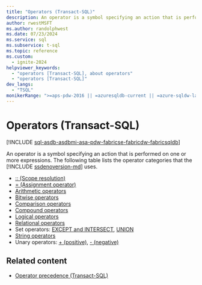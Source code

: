 ```yaml
---
title: "Operators (Transact-SQL)"
description: An operator is a symbol specifying an action that is performed on one or more expressions.
author: rwestMSFT
ms.author: randolphwest
ms.date: 07/23/2024
ms.service: sql
ms.subservice: t-sql
ms.topic: reference
ms.custom:
  - ignite-2024
helpviewer_keywords:
  - "operators [Transact-SQL], about operators"
  - "operators [Transact-SQL]"
dev_langs:
  - "TSQL"
monikerRange: ">=aps-pdw-2016 || =azuresqldb-current || =azure-sqldw-latest || >=sql-server-2016 || >=sql-server-linux-2017 || =azuresqldb-mi-current || =fabric"
---
```

# Operators (Transact-SQL)

[!INCLUDE [sql-asdb-asdbmi-asa-pdw-fabricse-fabricdw-fabricsqldb](../../includes/applies-to-version/sql-asdb-asdbmi-asa-pdw-fabricse-fabricdw-fabricsqldb.md)]

An operator is a symbol specifying an action that is performed on one or more expressions. The following table lists the operator categories that the [!INCLUDE [ssdenoversion-md](../../includes/ssdenoversion-md.md)] uses.

- [:: (Scope resolution)](scope-resolution-operator-transact-sql.md)
- [= (Assignment operator)](assignment-operator-transact-sql.md)
- [Arithmetic operators](arithmetic-operators-transact-sql.md)
- [Bitwise operators](bitwise-operators-transact-sql.md)
- [Comparison operators](comparison-operators-transact-sql.md)
- [Compound operators](compound-operators-transact-sql.md)
- [Logical operators](logical-operators-transact-sql.md)
- [Relational operators](relational-operators-transact-sql.md)
- Set operators: [EXCEPT and INTERSECT](set-operators-except-and-intersect-transact-sql.md), [UNION](set-operators-union-transact-sql.md)
- [String operators](string-operators-transact-sql.md)
- Unary operators: [+ (positive)](unary-operators-positive.md), [- (negative)](unary-operators-negative.md)

## Related content

- [Operator precedence (Transact-SQL)](operator-precedence-transact-sql.md)
